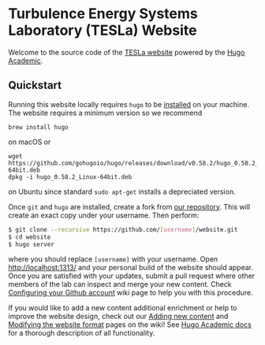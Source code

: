 # Turbulence Energy Systems Laboratory (TESLa) Website

Welcome to the source code of the  [TESLa website](https://teslacu.org) powered by the [Hugo](https://gohugo.io) [Academic](https://sourcethemes.com/academic/).

## Quickstart
Running this website locally requires `hugo` to be [installed](https://gohugo.io/getting-started/installing/#quick-install) on your machine. The website requires a minimum version so we recommend
```
brew install hugo
```
on macOS or
```
wget https://github.com/gohugoio/hugo/releases/download/v0.58.2/hugo_0.58.2_Linux-64bit.deb
dpkg -i hugo_0.58.2_Linux-64bit.deb
```
on Ubuntu since standard `sudo apt-get` installs a depreciated version.

Once `git` and `hugo` are installed, create a fork from [our repository](https://github.com/tesla-cu/website). This will create an exact copy under your username. Then perform: 
```bash
$ git clone --recursive https://github.com/[username]/website.git
$ cd website
$ hugo server
```
where you should replace `[username]` with your username. Open [http://localhost:1313/](http://localhost:1313/) and your personal build of the website should appear. Once you are satisfied with your updates, submit a pull request where other members of the lab can inspect and merge your new content. Check [Configuring your Github account](https://github.com/tesla-cu/website/wiki/Configuring-your-Github-account) wiki page to help you with this procedure.

If you would like to add a new content additional enrichment or help to improve the website design, check out our [Adding new content](https://github.com/tesla-cu/website/wiki/Adding-new-content) and [Modifying the website format](https://github.com/tesla-cu/website/wiki/odifying-the-website-format) pages on the wiki! See [Hugo Academic docs](https://sourcethemes.com/academic/docs/) for a thorough description of all functionality.
